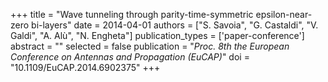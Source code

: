 +++
title = "Wave tunneling through parity-time-symmetric epsilon-near-zero bi-layers"
date = 2014-04-01
authors = ["S. Savoia", "G. Castaldi", "V. Galdi", "A. Alù", "N. Engheta"]
publication_types = ['paper-conference']
abstract = ""
selected = false
publication = "*Proc. 8th the European Conference on Antennas and Propagation (EuCAP)*"
doi = "10.1109/EuCAP.2014.6902375"
+++

